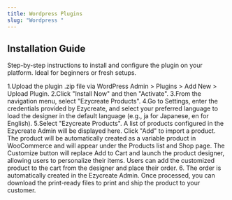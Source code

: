 ```yaml
---
title: Wordpress Plugins
slug: "Wordpress "
---
```




## Installation Guide

Step-by-step instructions to install and configure the plugin on your platform. Ideal for beginners or fresh setups.

1.Upload the plugin .zip file via WordPress Admin > Plugins > Add New > Upload Plugin.
2.Click "Install Now" and then "Activate".
3.From the navigation menu, select "Ezycreate Products".
4.Go to Settings, enter the credentials provided by Ezycreate, and select your preferred language to load the designer in the default language (e.g., ja for Japanese, en for English).
5.Select "Ezycreate Products". A list of products configured in the Ezycreate Admin will be displayed here. Click "Add" to import a product.
The product will be automatically created as a variable product in WooCommerce and will appear under the Products list and Shop page. The Customize button will replace Add to Cart and launch the product designer, allowing users to personalize their items. Users can add the customized product to the cart from the designer and place their order.
6. The order is automatically created in the Ezycreate Admin.
Once processed, you can download the print-ready files to print and ship the product to your customer.
